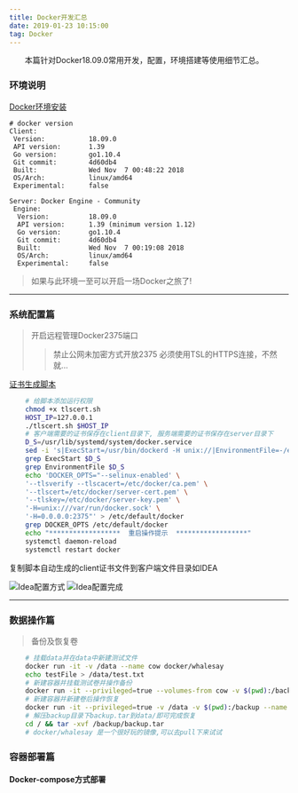 ```yaml
---
title: Docker开发汇总
date: 2019-01-23 10:15:00
tag: Docker
---
```


　　本篇针对Docker18.09.0常用开发，配置，环境搭建等使用细节汇总。

### 环境说明

<a href="http://www.adbyte.cn/2018/12/12/CentOS-7-Minimal%E5%BC%80%E5%8F%91%E6%B1%87%E6%80%BB/#Docker%E7%8E%AF%E5%A2%83%E7%AF%87" target="_blank">Docker环境安装</a>
    
    # docker version
    Client:
     Version:           18.09.0
     API version:       1.39
     Go version:        go1.10.4
     Git commit:        4d60db4
     Built:             Wed Nov  7 00:48:22 2018
     OS/Arch:           linux/amd64
     Experimental:      false
    
    Server: Docker Engine - Community
     Engine:
      Version:          18.09.0
      API version:      1.39 (minimum version 1.12)
      Go version:       go1.10.4
      Git commit:       4d60db4
      Built:            Wed Nov  7 00:19:08 2018
      OS/Arch:          linux/amd64
      Experimental:     false
    
> 如果与此环境一至可以开启一场Docker之旅了!

---

### 系统配置篇

> 开启远程管理Docker2375端口
>>禁止公网未加密方式开放2375 
>>必须使用TSL的HTTPS连接，不然就...
    
   [证书生成脚本](http://adbyte.cn/files/tlscert.sh)
   
```bash
    # 给脚本添加运行权限
    chmod +x tlscert.sh
    HOST_IP=127.0.0.1
    ./tlscert.sh $HOST_IP
    # 客户端需要的证书保存在client目录下, 服务端需要的证书保存在server目录下
    D_S=/usr/lib/systemd/system/docker.service
    sed -i 's|ExecStart=/usr/bin/dockerd -H unix://|EnvironmentFile=-/etc/default/docker\nExecStart=/usr/bin/dockerd  -H unix:// $DOCKER_OPTS|' $D_S
    grep ExecStart $D_S
    grep EnvironmentFile $D_S
    echo 'DOCKER_OPTS="--selinux-enabled' \
    '--tlsverify --tlscacert=/etc/docker/ca.pem' \
    '--tlscert=/etc/docker/server-cert.pem' \
    '--tlskey=/etc/docker/server-key.pem' \
    '-H=unix:///var/run/docker.sock' \
    '-H=0.0.0.0:2375"' > /etc/default/docker
    grep DOCKER_OPTS /etc/default/docker
    echo "******************  重启操作提示  ******************"
    systemctl daemon-reload
    systemctl restart docker
```

复制脚本自动生成的client证书文件到客户端文件目录如IDEA

![Idea配置方式](/img/idea-docker-Api.png)
![Idea配置完成](/img/idea-dockerApi-pgsql.png)

---

### 数据操作篇

> 备份及恢复卷

```bash
    # 挂载data并在data中新建测试文件
    docker run -it -v /data --name cow docker/whalesay
    echo testFile > /data/test.txt
    # 新建容器并挂载测试卷并操作备份
    docker run -it --privileged=true --volumes-from cow -v $(pwd):/backup --name temp docker/whalesay tar cvf /backup/backup.tar /data
    # 新建容器并新建卷后操作恢复
    docker run -it --privileged=true -v /data -v $(pwd):/backup --name cow2 docker/whalesay
    # 解压backup目录下backup.tar到data/即可完成恢复
    cd / && tar -xvf /backup/backup.tar
    # docker/whalesay 是一个很好玩的镜像,可以去pull下来试试
```

### 容器部署篇

#### Docker-compose方式部署
